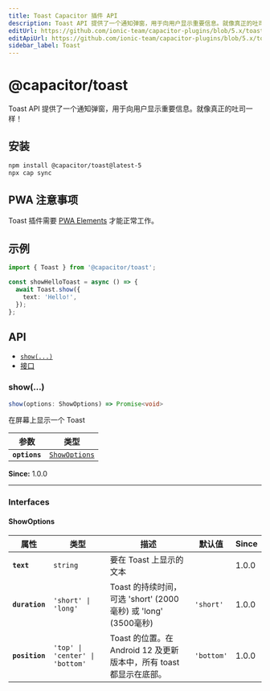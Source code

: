 ```yaml
---
title: Toast Capacitor 插件 API
description: Toast API 提供了一个通知弹窗，用于向用户显示重要信息。就像真正的吐司一样！
editUrl: https://github.com/ionic-team/capacitor-plugins/blob/5.x/toast/README.md
editApiUrl: https://github.com/ionic-team/capacitor-plugins/blob/5.x/toast/src/definitions.ts
sidebar_label: Toast
---
```


# @capacitor/toast

Toast API 提供了一个通知弹窗，用于向用户显示重要信息。就像真正的吐司一样！

## 安装

```bash
npm install @capacitor/toast@latest-5
npx cap sync
```

## PWA 注意事项

Toast 插件需要 [PWA Elements](https://capacitorjs.com/docs/web/pwa-elements) 才能正常工作。

## 示例

```typescript
import { Toast } from '@capacitor/toast';

const showHelloToast = async () => {
  await Toast.show({
    text: 'Hello!',
  });
};
```

## API

<docgen-index>

- [`show(...)`](#show)
- [接口](#interfaces)

</docgen-index>

<docgen-api>
<!--Update the source file JSDoc comments and rerun docgen to update the docs below-->

### show(...)

```typescript
show(options: ShowOptions) => Promise<void>
```

在屏幕上显示一个 Toast

| 参数          | 类型                                                |
| ------------- | --------------------------------------------------- |
| **`options`** | <code><a href="#showoptions">ShowOptions</a></code> |

**Since:** 1.0.0

---

### Interfaces

#### ShowOptions

| 属性           | 类型                                       | 描述                                                                | 默认值                | Since |
| -------------- | ------------------------------------------ | ------------------------------------------------------------------- | --------------------- | ----- |
| **`text`**     | <code>string</code>                        | 要在 Toast 上显示的文本                                             |                       | 1.0.0 |
| **`duration`** | <code>'short' \| 'long'</code>             | Toast 的持续时间，可选 'short' (2000毫秒) 或 'long' (3500毫秒)      | <code>'short'</code>  | 1.0.0 |
| **`position`** | <code>'top' \| 'center' \| 'bottom'</code> | Toast 的位置。在 Android 12 及更新版本中，所有 toast 都显示在底部。 | <code>'bottom'</code> | 1.0.0 |

</docgen-api>
